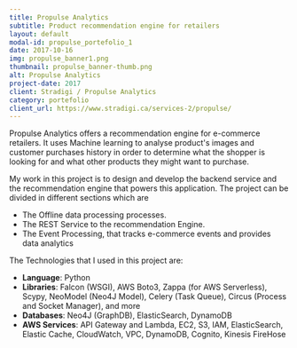```yaml
---
title: Propulse Analytics
subtitle: Product recommendation engine for retailers
layout: default
modal-id: propulse_portefolio_1
date: 2017-10-16
img: propulse_banner1.png
thumbnail: propulse_banner-thumb.png
alt: Propulse Analytics
project-date: 2017
client: Stradigi / Propulse Analytics
category: portefolio
client_url: https://www.stradigi.ca/services-2/propulse/
---
```


Propulse Analytics offers a recommendation engine for e-commerce retailers.
It uses Machine learning to analyse product's images and customer purchases history in order to determine what the shopper is looking for
and what other products they might want to purchase.

My work in this project is to design and develop the backend service and the recommendation engine that powers this application.
The project can be divided in different sections which are

- The Offline data processing processes.
- The REST Service to the recommendation Engine.
- The Event Processing, that tracks e-commerce events and provides data analytics

The Technologies that I used in this project are:

- **Language**: Python
- **Libraries**: Falcon (WSGI), AWS Boto3, Zappa (for AWS Serverless), Scypy,  NeoModel (Neo4J Model), Celery (Task Queue), Circus (Process and Socket Manager), and more
- **Databases**: Neo4J (GraphDB), ElasticSearch, DynamoDB
- **AWS Services**: API Gateway and Lambda, EC2, S3, IAM, ElasticSearch, Elastic Cache, CloudWatch, VPC, DynamoDB, Cognito, Kinesis FireHose
